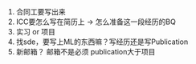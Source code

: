 
1. 合同工要写出来
2. ICC要怎么写在简历上 -> 怎么准备这一段经历的BQ
3. 实习 or 项目
4. 找sde，要写上ML的东西嘛？写经历还是写Publication
5. 新邮箱？
邮箱不是必须
publication大于项目